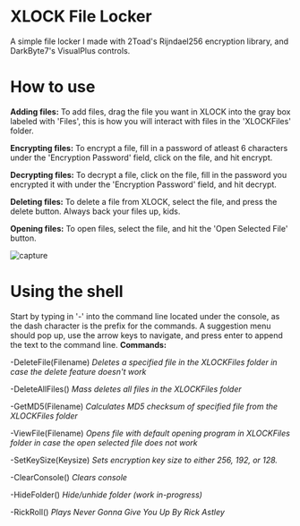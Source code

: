 # XLOCK File Locker
A simple file locker I made with 2Toad's Rijndael256 encryption library, and DarkByte7's VisualPlus controls.
# How to use 

**Adding files:**
To add files, drag the file you want in XLOCK into the gray box labeled with 'Files', this is how you will interact with files in the 'XLOCKFiles' folder.

**Encrypting files:**
To encrypt a file, fill in a password of atleast 6 characters under the 'Encryption Password' field, click on the file, and hit encrypt.

**Decrypting files:**
To decrypt a file, click on the file, fill in the password you encrypted it with under the 'Encryption Password' field, and hit decrypt.

**Deleting files:**
To delete a file from XLOCK, select the file, and press the delete button. Always back your files up, kids.

**Opening files:**
To open files, select the file, and hit the 'Open Selected File' button.

![capture](https://user-images.githubusercontent.com/39781618/50071962-3312b980-0199-11e9-8eed-1968cd4cbbe5.PNG)

# Using the shell
Start by typing in '-' into the command line located under the console, as the dash character is the prefix for the commands. A suggestion menu should pop up, use the arrow keys to navigate, and press enter to append the text to the command line. 
**Commands:**

-DeleteFile(Filename) *Deletes a specified file in the XLOCKFiles folder in case the delete feature doesn't work*

-DeleteAllFiles() *Mass deletes all files in the XLOCKFiles folder*

-GetMD5(Filename) *Calculates MD5 checksum of specified file from the XLOCKFiles folder*

-ViewFile(Filename) *Opens file with default opening program in XLOCKFiles folder in case the open selected file does not work*

-SetKeySize(Keysize) *Sets encryption key size to either 256, 192, or 128.*

-ClearConsole() *Clears console*

-HideFolder() *Hide/unhide folder (work in-progress)*

-RickRoll() *Plays Never Gonna Give You Up By Rick Astley*


